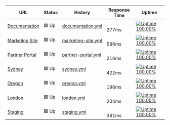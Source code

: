 <!--start: status pages-->
<!-- This summary is generated by Upptime (https://github.com/upptime/upptime) -->
<!-- Do not edit this manually, your changes will be overwritten -->

| URL                                                   | Status | History                                                                                             | Response Time                                                                       | Uptime                                                                                                                                                                                                                         |
| ----------------------------------------------------- | ------ | --------------------------------------------------------------------------------------------------- | ----------------------------------------------------------------------------------- | ------------------------------------------------------------------------------------------------------------------------------------------------------------------------------------------------------------------------------ |
| [Documentation](https://documentation.platformos.com) | 🟩 Up  | [documentation.yml](https://github.com/pavelloz/upptime/commits/master/history/documentation.yml)   | <img alt="Response time graph" src="./graphs/documentation.png" height="20"> 277ms  | [![Uptime 100.00%](https://img.shields.io/endpoint?url=https%3A%2F%2Fraw.githubusercontent.com%2Fpavelloz%2Fupptime%2Fmaster%2Fapi%2Fdocumentation%2Fuptime.json)](https://pavelloz.github.io/upptime/history/documentation)   |
| [Marketing Site](https://www.platformos.com)          | 🟩 Up  | [marketing-site.yml](https://github.com/pavelloz/upptime/commits/master/history/marketing-site.yml) | <img alt="Response time graph" src="./graphs/marketing-site.png" height="20"> 586ms | [![Uptime 100.00%](https://img.shields.io/endpoint?url=https%3A%2F%2Fraw.githubusercontent.com%2Fpavelloz%2Fupptime%2Fmaster%2Fapi%2Fmarketing-site%2Fuptime.json)](https://pavelloz.github.io/upptime/history/marketing-site) |
| [Partner Portal](https://partners.platformos.com/)    | 🟩 Up  | [partner-portal.yml](https://github.com/pavelloz/upptime/commits/master/history/partner-portal.yml) | <img alt="Response time graph" src="./graphs/partner-portal.png" height="20"> 216ms | [![Uptime 100.00%](https://img.shields.io/endpoint?url=https%3A%2F%2Fraw.githubusercontent.com%2Fpavelloz%2Fupptime%2Fmaster%2Fapi%2Fpartner-portal%2Fuptime.json)](https://pavelloz.github.io/upptime/history/partner-portal) |
| [Sydney](https://prod01.sydney.platformos.com/ping)   | 🟩 Up  | [sydney.yml](https://github.com/pavelloz/upptime/commits/master/history/sydney.yml)                 | <img alt="Response time graph" src="./graphs/sydney.png" height="20"> 422ms         | [![Uptime 100.00%](https://img.shields.io/endpoint?url=https%3A%2F%2Fraw.githubusercontent.com%2Fpavelloz%2Fupptime%2Fmaster%2Fapi%2Fsydney%2Fuptime.json)](https://pavelloz.github.io/upptime/history/sydney)                 |
| [Oregon](https://prod01.oregon.platform-os.com/ping)  | 🟩 Up  | [oregon.yml](https://github.com/pavelloz/upptime/commits/master/history/oregon.yml)                 | <img alt="Response time graph" src="./graphs/oregon.png" height="20"> 196ms         | [![Uptime 100.00%](https://img.shields.io/endpoint?url=https%3A%2F%2Fraw.githubusercontent.com%2Fpavelloz%2Fupptime%2Fmaster%2Fapi%2Foregon%2Fuptime.json)](https://pavelloz.github.io/upptime/history/oregon)                 |
| [London](https://prod01.london.platform-os.com/ping)  | 🟩 Up  | [london.yml](https://github.com/pavelloz/upptime/commits/master/history/london.yml)                 | <img alt="Response time graph" src="./graphs/london.png" height="20"> 204ms         | [![Uptime 100.00%](https://img.shields.io/endpoint?url=https%3A%2F%2Fraw.githubusercontent.com%2Fpavelloz%2Fupptime%2Fmaster%2Fapi%2Flondon%2Fuptime.json)](https://pavelloz.github.io/upptime/history/london)                 |
| [Staging](https://staging.oregon.platformos.com/ping) | 🟩 Up  | [staging.yml](https://github.com/pavelloz/upptime/commits/master/history/staging.yml)               | <img alt="Response time graph" src="./graphs/staging.png" height="20"> 381ms        | [![Uptime 100.00%](https://img.shields.io/endpoint?url=https%3A%2F%2Fraw.githubusercontent.com%2Fpavelloz%2Fupptime%2Fmaster%2Fapi%2Fstaging%2Fuptime.json)](https://pavelloz.github.io/upptime/history/staging)               |

<!--end: status pages-->
